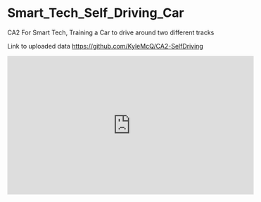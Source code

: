 # Smart_Tech_Self_Driving_Car
CA2 For Smart Tech, Training a Car to drive around two different tracks

Link to uploaded data 
https://github.com/KyleMcQ/CA2-SelfDriving

<iframe width="560" height="315" src="https://www.youtube.com/embed/3lzRTfwq0kI?si=gXJgatAZqmMzAT3N" title="YouTube video player" frameborder="0" allow="accelerometer; autoplay; clipboard-write; encrypted-media; gyroscope; picture-in-picture; web-share" allowfullscreen></iframe>
